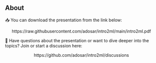 ## About

📥 You can download the presentation from the link below:
<p align="center">
  https://raw.githubusercontent.com/adosar/intro2ml/main/intro2ml.pdf
<p/> 

💬 Have questions about the presentation or want to dive deeper into the topics? Join or start a discussion here:  
<p align="center">
  https://github.com/adosar/intro2ml/discussions
</p>
